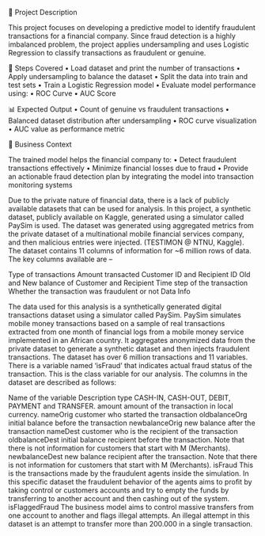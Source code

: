 📌 Project Description

This project focuses on developing a predictive model to identify fraudulent transactions for a financial company. Since fraud detection is a highly imbalanced problem, the project applies undersampling and uses Logistic Regression to classify transactions as fraudulent or genuine.

🚀 Steps Covered • Load dataset and print the number of transactions • Apply undersampling to balance the dataset • Split the data into train and test sets • Train a Logistic Regression model • Evaluate model performance using: • ROC Curve • AUC Score

📊 Expected Output • Count of genuine vs fraudulent transactions • Balanced dataset distribution after undersampling • ROC curve visualization • AUC value as performance metric

🎯 Business Context

The trained model helps the financial company to: • Detect fraudulent transactions effectively • Minimize financial losses due to fraud • Provide an actionable fraud detection plan by integrating the model into transaction monitoring systems

Due to the private nature of financial data, there is a lack of publicly available datasets that can be used for analysis. In this project, a synthetic dataset, publicly available on Kaggle, generated using a simulator called PaySim is used. The dataset was generated using aggregated metrics from the private dataset of a multinational mobile financial services company, and then malicious entries were injected. (TESTIMON @ NTNU, Kaggle). The dataset contains 11 columns of information for ~6 million rows of data. The key columns available are –

Type of transactions
Amount transacted
Customer ID and Recipient ID
Old and New balance of Customer and Recipient
Time step of the transaction
Whether the transaction was fraudulent or not
Data Info

The data used for this analysis is a synthetically generated digital transactions dataset using a simulator called PaySim. PaySim simulates mobile money transactions based on a sample of real transactions extracted from one month of financial logs from a mobile money service implemented in an African country. It aggregates anonymized data from the private dataset to generate a synthetic dataset and then injects fraudulent transactions. The dataset has over 6 million transactions and 11 variables. There is a variable named ‘isFraud’ that indicates actual fraud status of the transaction. This is the class variable for our analysis. The columns in the dataset are described as follows:

Name of the variable	Description
type	CASH-IN, CASH-OUT, DEBIT, PAYMENT and TRANSFER.
amount	amount of the transaction in local currency.
nameOrig	customer who started the transaction
oldbalanceOrg	initial balance before the transaction
newbalanceOrig	new balance after the transaction
nameDest	customer who is the recipient of the transaction
oldbalanceDest	initial balance recipient before the transaction. Note that there is not information for customers that start with M (Merchants).
newbalanceDest	new balance recipient after the transaction. Note that there is not information for customers that start with M (Merchants).
isFraud	This is the transactions made by the fraudulent agents inside the simulation. In this specific dataset the fraudulent behavior of the agents aims to profit by taking control or customers accounts and try to empty the funds by transferring to another account and then cashing out of the system.
isFlaggedFraud	The business model aims to control massive transfers from one account to another and flags illegal attempts. An illegal attempt in this dataset is an attempt to transfer more than 200.000 in a single transaction.
